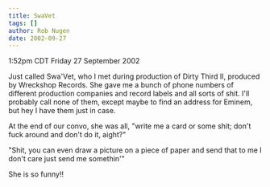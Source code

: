 ```yaml
---
title: SwaVet
tags: []
author: Rob Nugen
date: 2002-09-27
---
```


<p class=date>1:52pm CDT Friday 27 September 2002</p>

<p>Just called Swa'Vet, who I met during production of Dirty Third II,
produced by Wreckshop Records.  She gave me a bunch of phone numbers
of different production companies and record labels and all sorts of
shit.  I'll probably call none of them, except maybe to find an
address for Eminem, but hey I have them just in case.</p>

<p>At the end of our convo, she was all, "write me a card or some
shit; don't fuck around and don't do it, aight?"</p>

<p>"Shit, you can even draw a picture on a piece of paper and send
that to me I don't care just send me somethin'"</p>

<p>She is so funny!!</p>
